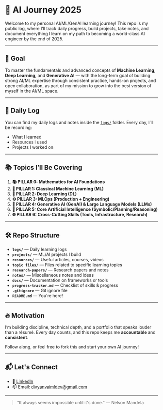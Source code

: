 # 🧠 AI Journey 2025

Welcome to my personal AI/ML/GenAI learning journey! This repo is my public log, where I’ll track daily progress, build projects, take notes, and document everything I learn on my path to becoming a world-class AI engineer by the end of 2025.

---

## 🚀 Goal

To master the fundamentals and advanced concepts of **Machine Learning**, **Deep Learning**, and **Generative AI** — with the long-term goal of building strong AI/ML expertise through consistent practice, hands-on projects, and open collaboration, as part of my mission to grow into the best version of myself in the AI/ML space.

---

## 📅 Daily Log

You can find my daily logs and notes inside the [`logs/`](./logs) folder. Every day, I’ll be recording:
- What I learned
- Resources I used
- Projects I worked on

---

## 📚 Topics I’ll Be Covering

1. **📚 PILLAR 0: Mathematics for AI Foundations**  
2. **🧠 PILLAR 1: Classical Machine Learning (ML)**  
3. **🧠 PILLAR 2: Deep Learning (DL)**  
4. **⚙️ PILLAR 3: MLOps (Production + Engineering)**  
5. **🤖 PILLAR 4: Generative AI (GenAI) & Large Language Models (LLMs)**  
6. **🧠 PILLAR 5: Core Artificial Intelligence (Symbolic/Planning/Reasoning)**  
7. **🌐 PILLAR 6: Cross-Cutting Skills (Tools, Infrastructure, Research)**

---

## 🛠 Repo Structure

- **`logs/`** — Daily learning logs
- **`projects/`** — ML/AI projects I build
- **`resources/`** — Useful articles, courses, videos
- **`topic files/`** — Files related to specific learning topics
- **`research-papers/`** — Research papers and notes
- **`notes/`** — Miscellaneous notes and ideas
- **`docs/`** — Documentation on frameworks or tools
- **`progress-tracker.md`** — Checklist of skills & progress
- **`.gitignore`** — Git ignore file
- **`README.md`** — You're here!

---

## 🔥 Motivation

I’m building discipline, technical depth, and a portfolio that speaks louder than a résumé. Every day counts, and this repo keeps me **accountable** and **consistent**.

Follow along, or feel free to fork this and start your own AI journey!

---

## 📬 Let's Connect

- 🔗 [LinkedIn](https://linkedin.com/in/divyanv)
- 📫 Email: divyanvaimldev@gmail.com

---

> “It always seems impossible until it's done.” — Nelson Mandela
